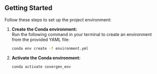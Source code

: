 ## Getting Started

Follow these steps to set up the project environment:

1. **Create the Conda environment:**  
   Run the following command in your terminal to create an environment from the provided YAML file:

   ```bash
   conda env create -f environment.yml

2. **Activate the Conda environment:**
   ```bash
   conda activate covergen_env
  
